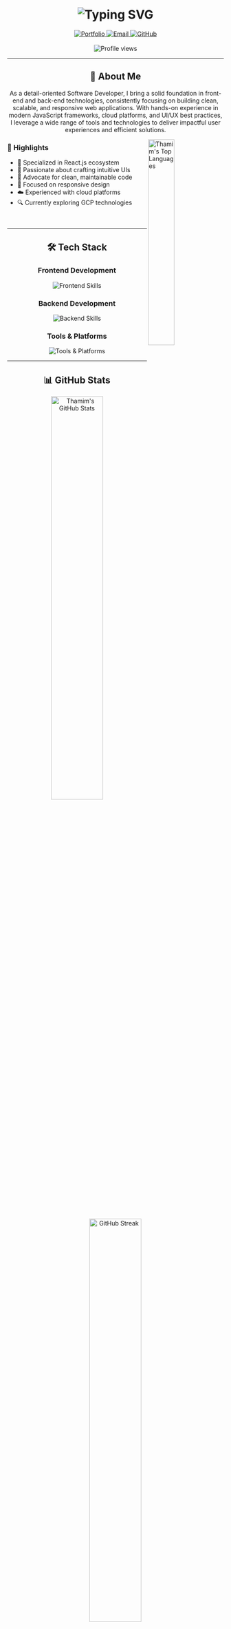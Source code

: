 <h1 align="center">
  <img src="https://readme-typing-svg.herokuapp.com?font=Poppins&weight=700&size=40&duration=4000&pause=1000&color=4CAF50&center=true&vCenter=true&random=false&width=600&height=70&lines=Hi+there!+I'm+Thamim+Ansari;Software+Developer;Frontend+Specialist;Creative+Problem+Solver" alt="Typing SVG" />
</h1>

<div align="center">
  <a href="https://thamim2023.web.app/">
    <img src="https://img.shields.io/badge/Portfolio-thamim2023.web.app-4CAF50?style=for-the-badge&logo=google-chrome&logoColor=white" alt="Portfolio"/>
  </a>
  <a href="mailto:thamimansari358@gmail.com">
    <img src="https://img.shields.io/badge/Email-thamimansari358@gmail.com-D14836?style=for-the-badge&logo=gmail&logoColor=white" alt="Email"/>
  </a>
  <a href="https://github.com/thamim358">
    <img src="https://img.shields.io/badge/GitHub-thamim358-181717?style=for-the-badge&logo=github&logoColor=white" alt="GitHub"/>
  </a>
</div>

<br>

<div align="center">
  <img src="https://komarev.com/ghpvc/?username=thamim358&style=flat-square&color=4CAF50" alt="Profile views"/>
</div>

---

<h2 align="center">💫 About Me</h2>

<p align="center">
  As a detail-oriented Software Developer, I bring a solid foundation in front-end and back-end technologies, consistently focusing on building clean, scalable, and responsive web applications. With hands-on experience in modern JavaScript frameworks, cloud platforms, and UI/UX best practices, I leverage a wide range of tools and technologies to deliver impactful user experiences and efficient solutions.
</p>

<img align="right" src="https://github-readme-stats.vercel.app/api/top-langs/?username=thamim358&layout=donut-vertical&theme=react&hide_border=true&bg_color=0D1117" alt="Thamim's Top Languages" width="35%" />

<h3>🌟 Highlights</h3>

- 🚀 Specialized in React.js ecosystem
- 🎨 Passionate about crafting intuitive UIs
- 🔄 Advocate for clean, maintainable code
- 📱 Focused on responsive design
- ☁️ Experienced with cloud platforms
- 🔍 Currently exploring GCP technologies

<br>

---

<h2 align="center">🛠️ Tech Stack</h2>

<h3 align="center">Frontend Development</h3>
<div align="center">
  <img src="https://skillicons.dev/icons?i=react,redux,js,ts,html,css,sass,tailwind,nextjs,vite" alt="Frontend Skills" />
</div>

<h3 align="center">Backend Development</h3>
<div align="center">
  <img src="https://skillicons.dev/icons?i=python,flask,firebase,mysql,graphql" alt="Backend Skills" />
</div>

<h3 align="center">Tools & Platforms</h3>
<div align="center">
  <img src="https://skillicons.dev/icons?i=git,github,figma,gcp,aws,postman,vscode" alt="Tools & Platforms" />
</div>

---

<h2 align="center">📊 GitHub Stats</h2>

<div align="center">
  <img src="https://github-readme-stats.vercel.app/api?username=thamim358&show_icons=true&theme=react&hide_border=true&bg_color=0D1117&count_private=true" alt="Thamim's GitHub Stats" width="49%" />
  <img src="https://github-readme-streak-stats.herokuapp.com/?user=thamim358&theme=react&hide_border=true&background=0D1117" alt="GitHub Streak" width="49%" />
</div>

<br>

<div align="center">
  <img src="https://github-profile-trophy.vercel.app/?username=thamim358&theme=onestar&no-frame=true&row=1&column=6" alt="trophy" />
</div>

---

<h2 align="center">📌 Current Focus</h2>

<div align="center">
  <table>
    <tr>
      <td>
        <h3>☁️ Cloud Technologies</h3>
        <ul>
          <li>GCP Service Integration</li>
          <li>Serverless Architecture</li>
          <li>Cloud Deployment Optimization</li>
        </ul>
      </td>
      <td>
        <h3>⚛️ Advanced React</h3>
        <ul>
          <li>Performance Optimization</li>
          <li>State Management Patterns</li>
          <li>Component Architecture</li>
        </ul>
      </td>
    </tr>
  </table>
</div>

---

<h2 align="center">🔗 Connect With Me</h2>

<div align="center">
  <a href="https://linkedin.com/in/thamim358">
    <img src="https://img.shields.io/badge/LinkedIn-0077B5?style=for-the-badge&logo=linkedin&logoColor=white" alt="LinkedIn" />
  </a>

  <a href="https://dev.to/thamim358">
    <img src="https://img.shields.io/badge/Dev.to-0A0A0A?style=for-the-badge&logo=dev.to&logoColor=white" alt="Dev.to" />
  </a>
</div>

<div align="center">
  <img src="https://capsule-render.vercel.app/api?type=waving&color=gradient&height=100&section=footer&fontSize=90" width="100%" />
</div>
